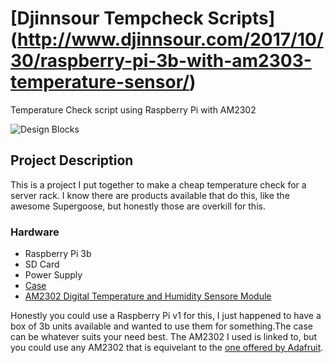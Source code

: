 # [Djinnsour Tempcheck Scripts] (http://www.djinnsour.com/2017/10/30/raspberry-pi-3b-with-am2303-temperature-sensor/)

Temperature Check script using Raspberry Pi with AM2302


![Design Blocks](https://raw.githubusercontent.com/froala/design-blocks/master/design-blocks.jpg)


## Project Description

This is a project I put together to make a cheap temperature check for a server rack.  I know there are products available that do this, like the awesome Supergoose, but honestly those are overkill for this.  

### Hardware

- Raspberry Pi 3b
- SD Card
- Power Supply
- [Case](https://www.amazon.com/gp/product/B072LXCWSS)
- [AM2302 Digital Temperature and Humidity Sensore Module](https://www.amazon.com/gp/product/B018JO5BRK)
 
Honestly you could use a Raspberry Pi v1 for this, I just happened to have a box of 3b units available and wanted to use them for something.The case can be whatever suits your need best.  The AM2302 I used is linked to, but you could use any AM2302 that is equivelant to the [one offered by Adafruit](https://www.adafruit.com/product/393).

